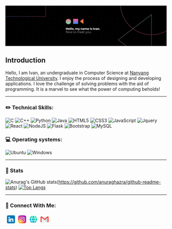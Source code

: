 ![banner](images/banner_ipjh.png)

<!-- <h2><p style="text-align: center;">Undergraduate, Nanyang Technological University</p></h2> -->
## Introduction
Hello, I am Ivan, an undergraduate in Computer Science at [Nanyang Technological University](https://www.ntu.edu.sg/). I enjoy the process of designing and developing applications. I love the challenge of solving problems with the aid of programming. It is a marvel to see what the power of computing beholds!
<br/>

---

### ✏️ Technical Skills:
![C](https://img.shields.io/badge/c-%2300599C.svg?style=for-the-badge&logo=c&logoColor=white)
![C++](https://img.shields.io/badge/c++-%2300599C.svg?style=for-the-badge&logo=c%2B%2B&logoColor=white)
![Python](https://img.shields.io/badge/python-3670A0?style=for-the-badge&logo=python&logoColor=ffdd54)
![Java](https://img.shields.io/badge/java-%23ED8B00.svg?style=for-the-badge&logo=java&logoColor=white)
![HTML5](https://img.shields.io/badge/html5-%23E34F26.svg?style=for-the-badge&logo=html5&logoColor=white)
![CSS3](https://img.shields.io/badge/css3-%231572B6.svg?style=for-the-badge&logo=css3&logoColor=white)
![JavaScript](https://img.shields.io/badge/JavaScript-F7DF1E?style=for-the-badge&logo=javascript&logoColor=black)
![Jquery](https://img.shields.io/badge/jQuery-0769AD?style=for-the-badge&logo=jquery&logoColor=white)
![React](https://img.shields.io/badge/React-20232A?style=for-the-badge&logo=react&logoColor=61DAFB)
![NodeJS](https://img.shields.io/badge/node.js-6DA55F?style=for-the-badge&logo=node.js&logoColor=white)
![Flask](https://img.shields.io/badge/Flask-000000?style=for-the-badge&logo=flask&logoColor=white)
![Bootstrap](https://img.shields.io/badge/Bootstrap-563D7C?style=for-the-badge&logo=bootstrap&logoColor=white)
![MySQL](https://img.shields.io/badge/MySQL-00000F?style=for-the-badge&logo=mysql&logoColor=white)


### 💻 Operating systems:
![Ubuntu](https://img.shields.io/badge/Ubuntu-E95420?style=for-the-badge&logo=ubuntu&logoColor=white)
![Windows](https://img.shields.io/badge/Windows-0078D6?style=for-the-badge&logo=windows&logoColor=white)

---

### 💪 Stats

![Anurag's GitHub stats](https://github-readme-stats.vercel.app/api?username=codingteerex&theme=dark)(https://github.com/anuraghazra/github-readme-stats)
[![Top Langs](https://github-readme-stats.vercel.app/api/top-langs/?username=codingteerex)](https://github.com/anuraghazra/github-readme-stats)

---

### 🤝 Connect With Me:
<bn/>

<a href="https://www.linkedin.com/in/ivanpjh/"><img align="left" src="images/linkedin.png" alt="LinkedIn icon" width="25px" style="margin: 5px;"/></a>

<a href="https://www.instagram.com/ivanpjh/"><img align="left" src="images/instagram.png" alt="Instagram icon" width="25px" style="margin: 5px;"/></a>

<a href="https://codingteerex.github.io/"><img align="left" src="images/web.png" alt="Instagram icon" width="25px" style="margin: 5px;"/></a>

<a href="mailto:ivanpjh@gmail.com"><img align="left" src="images/gmail.png" alt="Gmail icon" width="25px" style="margin: 5px;"/></a>

<br/>
<br/>
